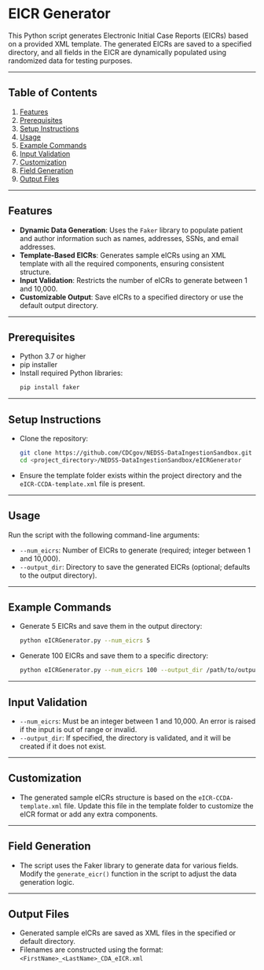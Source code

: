 # EICR Generator

This Python script generates Electronic Initial Case Reports (EICRs) based on a provided XML template. The generated EICRs are saved to a specified directory, and all fields in the EICR are dynamically populated using randomized data for testing purposes.

---

## Table of Contents
1. [Features](#features)
2. [Prerequisites](#prerequisites)
3. [Setup Instructions](#setup-instructions)
4. [Usage](#usage)
5. [Example Commands](#example-commands)
6. [Input Validation](#input-validation)
7. [Customization](#customization)
8. [Field Generation](#field-generation)
9. [Output Files](#output-files)

---

## Features
- **Dynamic Data Generation**: Uses the `Faker` library to populate patient and author information such as names, addresses, SSNs, and email addresses.
- **Template-Based EICRs**: Generates sample eICRs using an XML template with all the required components, ensuring consistent structure.
- **Input Validation**: Restricts the number of eICRs to generate between 1 and 10,000.
- **Customizable Output**: Save eICRs to a specified directory or use the default output directory.

---

## Prerequisites
- Python 3.7 or higher
- pip installer
- Install required Python libraries:
  ```bash
  pip install faker

---

## Setup Instructions
- Clone the repository:
  ```bash
  git clone https://github.com/CDCgov/NEDSS-DataIngestionSandbox.git
  cd <project_directory>/NEDSS-DataIngestionSandbox/eICRGenerator

- Ensure the template folder exists within the project directory and the `eICR-CCDA-template.xml` file is present.

---

## Usage
Run the script with the following command-line arguments:

- `--num_eicrs`: Number of EICRs to generate (required; integer between 1 and 10,000).
- `--output_dir`: Directory to save the generated EICRs (optional; defaults to the output directory).

---

## Example Commands
- Generate 5 EICRs and save them in the output directory:
  ```bash
  python eICRGenerator.py --num_eicrs 5

- Generate 100 EICRs and save them to a specific directory:
  ```bash
  python eICRGenerator.py --num_eicrs 100 --output_dir /path/to/output

---

## Input Validation
- `--num_eicrs`: Must be an integer between 1 and 10,000. An error is raised if the input is out of range or invalid.
- `--output_dir`: If specified, the directory is validated, and it will be created if it does not exist.

---

## Customization
- The generated sample eICRs structure is based on the `eICR-CCDA-template.xml` file. Update this file in the template folder to customize the eICR format or add any extra components.

---

## Field Generation
- The script uses the Faker library to generate data for various fields. Modify the `generate_eicr()` function in the script to adjust the data generation logic.

---

## Output Files
- Generated sample eICRs are saved as XML files in the specified or default directory.
- Filenames are constructed using the format: `<FirstName>_<LastName>_CDA_eICR.xml`


